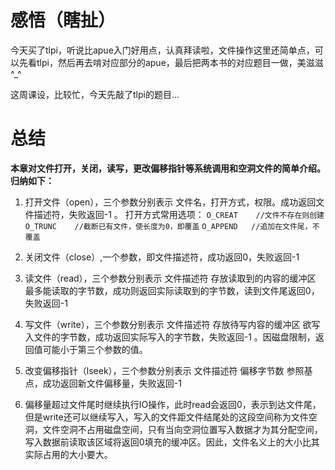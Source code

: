 # 感悟（瞎扯）
今天买了tlpi，听说比apue入门好用点，认真拜读啦，文件操作这里还简单点，可以先看tlpi，然后再去啃对应部分的apue，最后把两本书的对应题目一做，美滋滋^_^

这周课设，比较忙，今天先敲了tlpi的题目...

# 总结
**本章对文件打开，关闭，读写，更改偏移指针等系统调用和空洞文件的简单介绍。归纳如下：**
1. 打开文件（open），三个参数分别表示 文件名，打开方式，权限。成功返回文件描述符，失败返回-1 。
打开方式常用选项：
`O_CREAT	//文件不存在则创建`
`O_TRUNC	//截断已有文件，使长度为0，即覆盖`
`O_APPEND	//追加在文件尾，不覆盖`

2. 关闭文件（close）,一个参数，即文件描述符，成功返回0，失败返回-1

3. 读文件（read），三个参数分别表示 文件描述符 存放读取到的内容的缓冲区 最多能读取的字节数，成功则返回实际读取到的字节数，读到文件尾返回0，失败返回-1

4. 写文件（write），三个参数分别表示 文件描述符 存放待写内容的缓冲区 欲写入文件的字节数，成功返回实际写入的字节数，失败返回-1 。因磁盘限制，返回值可能小于第三个参数的值。

5. 改变偏移指针（lseek），三个参数分别表示 文件描述符 偏移字节数 参照基点，成功返回新文件偏移量，失败返回-1

6. 偏移量超过文件尾时继续执行IO操作，此时read会返回0，表示到达文件尾，但是write还可以继续写入，写入的文件距文件结尾处的这段空间称为文件空洞，文件空洞不占用磁盘空间，只有当向空洞位置写入数据才为其分配空间，写入数据前读取该区域将返回0填充的缓冲区。因此，文件名义上的大小比其实际占用的大小要大。


